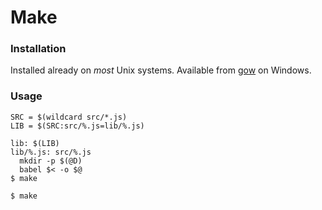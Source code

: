 # Make

### Installation

Installed already on *most* Unix systems. Available from
[gow](https://github.com/bmatzelle/gow) on Windows.

### Usage

```make
SRC = $(wildcard src/*.js)
LIB = $(SRC:src/%.js=lib/%.js)

lib: $(LIB)
lib/%.js: src/%.js
  mkdir -p $(@D)
  babel $< -o $@
$ make
```

```sh
$ make
```
